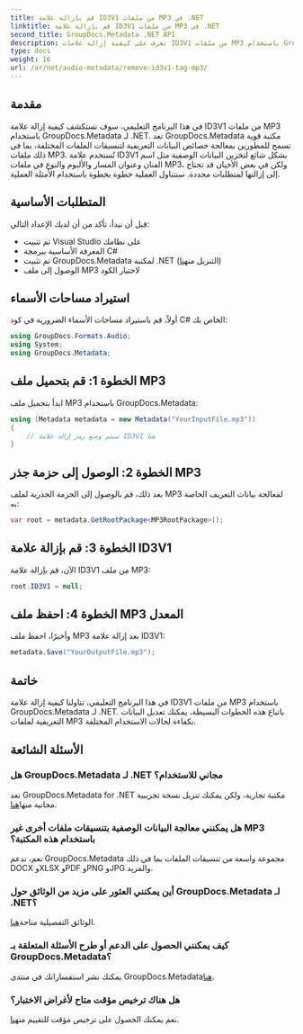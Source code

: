 ```yaml
---
title: قم بإزالة علامة ID3V1 من ملفات MP3 في .NET
linktitle: قم بإزالة علامة ID3V1 من ملفات MP3 في .NET
second_title: GroupDocs.Metadata .NET API
description: تعرف على كيفية إزالة علامات ID3V1 من ملفات MP3 باستخدام GroupDocs.Metadata لـ .NET. دليل سهل خطوة بخطوة مع أمثلة عملية.
type: docs
weight: 16
url: /ar/net/audio-metadata/remove-id3v1-tag-mp3/
---
```

## مقدمة
في هذا البرنامج التعليمي، سوف نستكشف كيفية إزالة علامة ID3V1 من ملفات MP3 باستخدام GroupDocs.Metadata لـ .NET. تعد GroupDocs.Metadata مكتبة قوية تسمح للمطورين بمعالجة خصائص البيانات التعريفية لتنسيقات الملفات المختلفة، بما في ذلك ملفات MP3. تُستخدم علامة ID3V1 بشكل شائع لتخزين البيانات الوصفية مثل اسم الفنان وعنوان المسار والألبوم والنوع في ملفات MP3، ولكن في بعض الأحيان قد تحتاج إلى إزالتها لمتطلبات محددة. سنتناول العملية خطوة بخطوة باستخدام الأمثلة العملية.
## المتطلبات الأساسية
قبل أن نبدأ، تأكد من أن لديك الإعداد التالي:
- تم تثبيت Visual Studio على نظامك
- المعرفة الأساسية ببرمجة C#
-  تم تثبيت GroupDocs.Metadata لمكتبة .NET (التنزيل من[هنا](https://releases.groupdocs.com/metadata/net/))
- الوصول إلى ملف MP3 لاختبار الكود

## استيراد مساحات الأسماء
أولاً، قم باستيراد مساحات الأسماء الضرورية في كود C# الخاص بك:
```csharp
using GroupDocs.Formats.Audio;
using System;
using GroupDocs.Metadata;
```
## الخطوة 1: قم بتحميل ملف MP3
ابدأ بتحميل ملف MP3 باستخدام GroupDocs.Metadata:
```csharp
using (Metadata metadata = new Metadata("YourInputFile.mp3"))
{
    // سيتم وضع رمز إزالة علامة ID3V1 هنا
}
```
## الخطوة 2: الوصول إلى حزمة جذر MP3
بعد ذلك، قم بالوصول إلى الحزمة الجذرية لملف MP3 لمعالجة بيانات التعريف الخاصة به:
```csharp
var root = metadata.GetRootPackage<MP3RootPackage>();
```
## الخطوة 3: قم بإزالة علامة ID3V1
الآن، قم بإزالة علامة ID3V1 من ملف MP3:
```csharp
root.ID3V1 = null;
```
## الخطوة 4: احفظ ملف MP3 المعدل
وأخيرًا، احفظ ملف MP3 بعد إزالة علامة ID3V1:
```csharp
metadata.Save("YourOutputFile.mp3");
```

## خاتمة
في هذا البرنامج التعليمي، تناولنا كيفية إزالة علامة ID3V1 من ملفات MP3 باستخدام GroupDocs.Metadata لـ .NET. باتباع هذه الخطوات البسيطة، يمكنك تعديل البيانات التعريفية لملفات MP3 بكفاءة لحالات الاستخدام المختلفة.

## الأسئلة الشائعة
### هل GroupDocs.Metadata لـ .NET مجاني للاستخدام؟
 تعد GroupDocs.Metadata for .NET مكتبة تجارية، ولكن يمكنك تنزيل نسخة تجريبية مجانية منها[هنا](https://releases.groupdocs.com/).
### هل يمكنني معالجة البيانات الوصفية بتنسيقات ملفات أخرى غير MP3 باستخدام هذه المكتبة؟
نعم، تدعم GroupDocs.Metadata مجموعة واسعة من تنسيقات الملفات بما في ذلك DOCX وXLSX وPDF وPNG وJPG والمزيد.
### أين يمكنني العثور على مزيد من الوثائق حول GroupDocs.Metadata لـ .NET؟
 الوثائق التفصيلية متاحة[هنا](https://reference.groupdocs.com/metadata/net/).
### كيف يمكنني الحصول على الدعم أو طرح الأسئلة المتعلقة بـ GroupDocs.Metadata؟
 يمكنك نشر استفساراتك في منتدى GroupDocs.Metadata[هنا](https://forum.groupdocs.com/c/metadata/14).
### هل هناك ترخيص مؤقت متاح لأغراض الاختبار؟
 نعم يمكنك الحصول على ترخيص مؤقت للتقييم من[هنا](https://purchase.groupdocs.com/temporary-license/).
